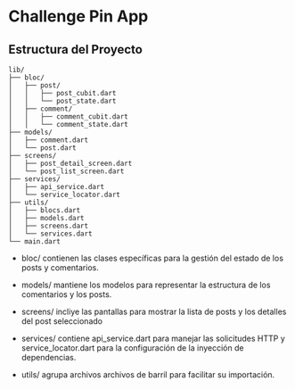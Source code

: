 
# Challenge Pin App

## Estructura del Proyecto
```plaintext
lib/
├── bloc/
│   ├── post/
│   │   ├── post_cubit.dart
│   │   └── post_state.dart
│   ├── comment/
│   │   ├── comment_cubit.dart
│   │   └── comment_state.dart
├── models/
│   ├── comment.dart
│   └── post.dart 
├── screens/
│   ├── post_detail_screen.dart
│   └── post_list_screen.dart
├── services/
│   ├── api_service.dart
│   └── service_locator.dart
├── utils/
│   ├── blocs.dart
│   ├── models.dart
│   ├── screens.dart
│   └── services.dart
└── main.dart
```
- bloc/
contienen las clases específicas para la gestión del estado de los posts y comentarios.

- models/
mantiene los modelos para representar la estructura de los comentarios y los posts.

- screens/
incliye las pantallas para mostrar la lista de posts y los detalles del post seleccionado

- services/
contiene api_service.dart para manejar las solicitudes HTTP y service_locator.dart para la configuración de la inyección de dependencias.

- utils/
agrupa archivos archivos de barril para facilitar su importación.
